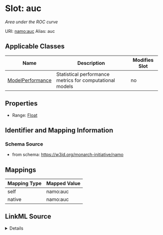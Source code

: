 

# Slot: auc 


_Area under the ROC curve_





URI: [namo:auc](https://w3id.org/monarch-initiative/namo/auc)
Alias: auc

<!-- no inheritance hierarchy -->





## Applicable Classes

| Name | Description | Modifies Slot |
| --- | --- | --- |
| [ModelPerformance](ModelPerformance.md) | Statistical performance metrics for computational models |  no  |






## Properties

* Range: [Float](Float.md)




## Identifier and Mapping Information






### Schema Source


* from schema: https://w3id.org/monarch-initiative/namo




## Mappings

| Mapping Type | Mapped Value |
| ---  | ---  |
| self | namo:auc |
| native | namo:auc |




## LinkML Source

<details>
```yaml
name: auc
description: Area under the ROC curve
from_schema: https://w3id.org/monarch-initiative/namo
rank: 1000
alias: auc
owner: ModelPerformance
domain_of:
- ModelPerformance
range: float

```
</details>